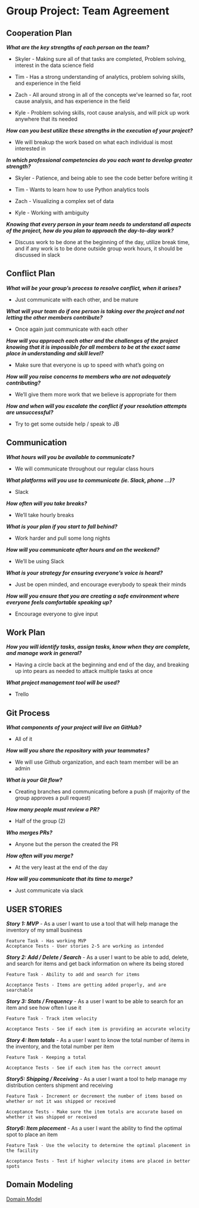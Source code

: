 # Group Project: Team Agreement

## Cooperation Plan

__*What are the key strengths of each person on the team?*__

- Skyler - Making sure all of that tasks are completed, Problem solving, interest in the data science field

- Tim - Has a strong understanding of analytics, problem solving skills, and experience in the field

- Zach - All around strong in all of the concepts we’ve learned so far, root cause analysis, and has experience in the field

- Kyle - Problem solving skills, root cause analysis, and will pick up work anywhere that its needed

__*How can you best utilize these strengths in the execution of your project?*__

- We will breakup the work based on what each individual is most interested in

__*In which professional competencies do you each want to develop greater strength?*__

- Skyler - Patience, and being able to see the code better before writing it

- Tim - Wants to learn how to use Python analytics tools

- Zach - Visualizing a complex set of data

- Kyle - Working with ambiguity

__*Knowing that every person in your team needs to understand all aspects of the project, how do you plan to approach the day-to-day work?*__

- Discuss work to be done at the beginning of the day, utilize break time, and if any work is to be done outside group work hours, it should be discussed in slack

## Conflict Plan

__*What will be your group’s process to resolve conflict, when it arises?*__

- Just communicate with each other, and be mature

__*What will your team do if one person is taking over the project and not letting the other members contribute?*__

- Once again just communicate with each other

__*How will you approach each other and the challenges of the project knowing that it is impossible for all members to be at the exact same place in understanding and skill level?*__

- Make sure that everyone is up to speed with what’s going on

__*How will you raise concerns to members who are not adequately contributing?*__

- We’ll give them more work that we believe is appropriate for them

__*How and when will you escalate the conflict if your resolution attempts are unsuccessful?*__

- Try to get some outside help / speak to JB

## Communication

__*What hours will you be available to communicate?*__

- We will communicate throughout our regular class hours

__*What platforms will you use to communicate (ie. Slack, phone …)?*__

- Slack

__*How often will you take breaks?*__

- We’ll take hourly breaks

__*What is your plan if you start to fall behind?*__

- Work harder and pull some long nights

__*How will you communicate after hours and on the weekend?*__

- We’ll be using Slack

__*What is your strategy for ensuring everyone’s voice is heard?*__

- Just be open minded, and encourage everybody to speak their minds

__*How will you ensure that you are creating a safe environment where everyone feels comfortable speaking up?*__

- Encourage everyone to give input

## Work Plan

__*How you will identify tasks, assign tasks, know when they are complete, and manage work in general?*__

- Having a circle back at the beginning and end of the day, and breaking up into pears as needed to attack multiple tasks at once

__*What project management tool will be used?*__

- Trello

## Git Process

__*What components of your project will live on GitHub?*__

- All of it

__*How will you share the repository with your teammates?*__

- We will use Github organization, and each team member will be an admin

__*What is your Git flow?*__

- Creating branches and communicating before a push (if majority of the group approves a pull request)

__*How many people must review a PR?*__

- Half of the group (2)

__*Who merges PRs?*__

- Anyone but the person the created the PR

__*How often will you merge?*__

- At the very least at the end of the day

__*How will you communicate that its time to merge?*__

- Just communicate via slack

## USER STORIES

__*Story 1: MVP*__ - As a user I want to use a tool that will help manage the inventory of my small business
```
Feature Task - Has working MVP
Acceptance Tests - User stories 2-5 are working as intended
```
__*Story 2: Add / Delete / Search*__ - As a user I want to be able to add, delete, and search for items and get back information on where its being stored
```
Feature Task - Ability to add and search for items

Acceptance Tests - Items are getting added properly, and are searchable
```
__*Story 3: Stats / Frequency*__ - As a user I want to be able to search for an item and see how often I use it
```
Feature Task - Track item velocity

Acceptance Tests - See if each item is providing an accurate velocity
```
__*Story 4: Item totals*__ - As a user I want to know the total number of items in the inventory, and the total number per item
```
Feature Task - Keeping a total

Acceptance Tests - See if each item has the correct amount
```
__*Story5: Shipping / Receiving*__ - As a user I want a tool to help manage my distribution centers shipment and receiving
```
Feature Task - Increment or decrement the number of items based on whether or not it was shipped or received

Acceptance Tests - Make sure the item totals are accurate based on whether it was shipped or received
```
__*Story6: Item placement*__ - As a user I want the ability to find the optimal spot to place an item
```
Feature Task - Use the velocity to determine the optimal placement in the facility

Acceptance Tests - Test if higher velocity items are placed in better spots
```

## Domain Modeling

[Domain Model](Warehouse_Domain_Model.png)
